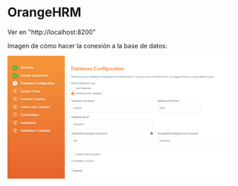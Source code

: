 # OrangeHRM

Ver en "http://localhost:8200"

Imagen de cómo hacer la conexión a la base de datos:

![Alt text](https://github.com/jmlcas/orangehrm/blob/main/Screenshot_1.png)


